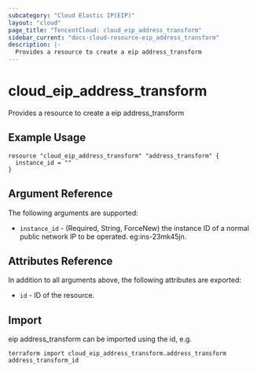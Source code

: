 ```yaml
---
subcategory: "Cloud Elastic IP(EIP)"
layout: "cloud"
page_title: "TencentCloud: cloud_eip_address_transform"
sidebar_current: "docs-cloud-resource-eip_address_transform"
description: |-
  Provides a resource to create a eip address_transform
---
```


# cloud_eip_address_transform

Provides a resource to create a eip address_transform

## Example Usage

```hcl
resource "cloud_eip_address_transform" "address_transform" {
  instance_id = ""
}
```

## Argument Reference

The following arguments are supported:

* `instance_id` - (Required, String, ForceNew) the instance ID of a normal public network IP to be operated. eg:ins-23mk45jn.

## Attributes Reference

In addition to all arguments above, the following attributes are exported:

* `id` - ID of the resource.



## Import

eip address_transform can be imported using the id, e.g.

```
terraform import cloud_eip_address_transform.address_transform address_transform_id
```

